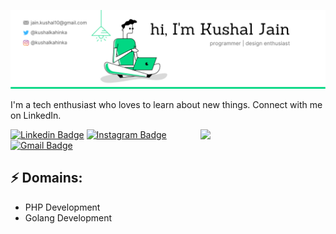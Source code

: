 ![Header image](https://raw.githubusercontent.com/kushaljain10/kushaljain10/main/Assets/GitHub_Header.png)

I'm a tech enthusiast who loves to learn about new things. Connect with me on LinkedIn.

<img align='right' src='https://media.giphy.com/media/bcKmIWkUMCjVm/giphy.gif' width='200"'>


[![Linkedin Badge](https://img.shields.io/badge/-JayrajRoshan-blue?style=flat-square&logo=Linkedin&logoColor=white&link=https://www.linkedin.com/in/kushaljain10/)](https://www.linkedin.com/in/kushaljain10/)
[![Instagram Badge](https://img.shields.io/badge/-kushalkahinka-e4405f?style=flat-square&logo=Instagram&logoColor=white&link=https://www.instagram.com/kushalkahinka/)](https://www.instagram.com/kushalkahinka/)
[![Gmail Badge](https://img.shields.io/badge/-jain.kushal10@gmail.com-d14836?style=flat-square&logo=Gmail&logoColor=white&link=mailto:jain.kushal10@gmail.com)](mailto:jain.kushal10@gmail.com)
## ⚡ Domains:
- PHP Development
- Golang Development
